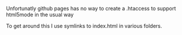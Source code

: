 Unfortunatly github pages has no way to create a .htaccess to support html5mode in the usual way

To get around this I use symlinks to index.html in various folders.